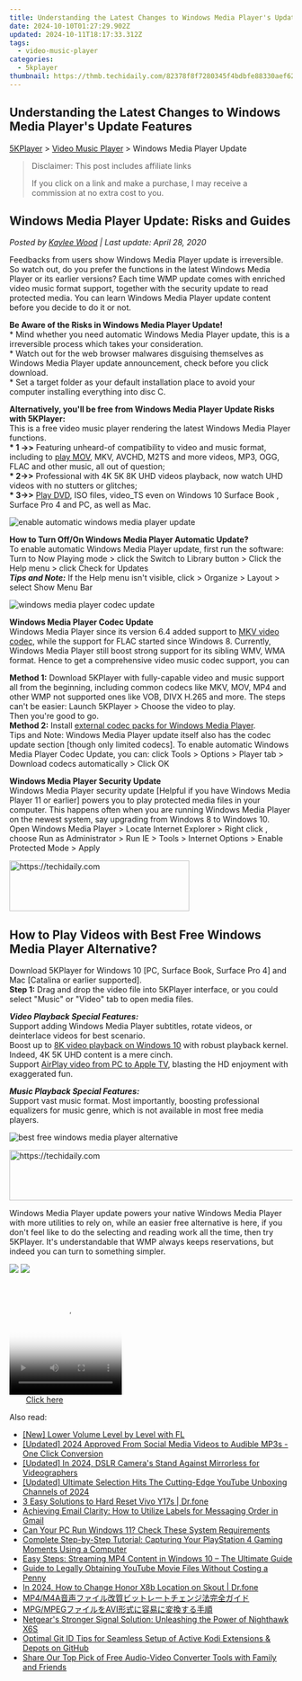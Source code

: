 ```yaml
---
title: Understanding the Latest Changes to Windows Media Player's Update Features
date: 2024-10-10T01:27:29.902Z
updated: 2024-10-11T18:17:33.312Z
tags:
  - video-music-player
categories:
  - 5kplayer
thumbnail: https://thmb.techidaily.com/82378f8f7280345f4bdbfe88330aef6297f2b5615d0df03562d4846b27ff387d.jpg
---
```


## Understanding the Latest Changes to Windows Media Player's Update Features

[5KPlayer](https://tools.techidaily.com/5kplayer/products/) \> [Video Music Player](https://tools.techidaily.com/5kplayer/video-music-player/) \> Windows Media Player Update

>  Disclaimer: This post includes affiliate links
>
>  If you click on a link and make a purchase, I may receive a commission at no extra cost to you.
>

## Windows Media Player Update: Risks and Guides

 _Posted by [Kaylee Wood](https://www.quora.com/profile/Amanda-Hu-21) | Last update: April 28, 2020_ 

Feedbacks from users show Windows Media Player update is irreversible. So watch out, do you prefer the functions in the latest Windows Media Player or its earlier versions? Each time WMP update comes with enriched video music format support, together with the security update to read protected media. You can learn Windows Media Player update content before you decide to do it or not.

**Be Aware of the Risks in Windows Media Player Update!**  
 \* Mind whether you need automatic Windows Media Player update, this is a irreversible process which takes your consideration.  
 \* Watch out for the web browser malwares disguising themselves as Windows Media Player update announcement, check before you click download.  
 \* Set a target folder as your default installation place to avoid your computer installing everything into disc C.

**Alternatively, you'll be free from Windows Media Player Update Risks with 5KPlayer:**  
 This is a free video music player rendering the latest Windows Media Player functions.   
**\* 1 ->>** Featuring unheard-of compatibility to video and music format, including to [play MOV](https://tools.techidaily.com/5kplayer/video-music-player/), MKV, AVCHD, M2TS and more videos, MP3, OGG, FLAC and other music, all out of question;  
**\* 2->>** Professional with 4K 5K 8K UHD videos playback, now watch UHD videos with no stutters or glitches;  
**\* 3->>** [Play DVD](https://tools.techidaily.com/5kplayer/video-music-player/), ISO files, video\_TS even on Windows 10 Surface Book , Surface Pro 4 and PC, as well as Mac. 

![enable automatic windows media player update](https://www.5kplayer.com/video-music-player/img/5k-wmp-update-yxt-151020.jpg) 

**How to Turn Off/On Windows Media Player Automatic Update?**  
 To enable automatic Windows Media Player update, first run the software:  
 Turn to Now Playing mode > click the Switch to Library button > Click the Help menu > click Check for Updates  
**_Tips and Note:_** If the Help menu isn't visible, click > Organize > Layout > select Show Menu Bar

![windows media player codec update](https://www.5kplayer.com/video-music-player/img/h.265player.jpg) 

**Windows Media Player Codec Update**  
 Windows Media Player since its version 6.4 added support to [MKV video codec](https://tools.techidaily.com/5kplayer/video-music-player/), while the support for FLAC started since Windows 8\. Currently, Windows Media Player still boost strong support for its sibling WMV, WMA format. Hence to get a comprehensive video music codec support, you can 

**Method 1:** Download 5KPlayer with fully-capable video and music support all from the beginning, including common codecs like MKV, MOV, MP4 and other WMP not supported ones like VOB, DIVX H.265 and more. The steps can't be easier: Launch 5KPlayer > Choose the video to play.   
 Then you're good to go.  
**Method 2:** Install [external codec packs for Windows Media Player](https://tools.techidaily.com/5kplayer/video-music-player/).  
 Tips and Note: Windows Media Player update itself also has the codec update section \[though only limited codecs\]. To enable automatic Windows Media Player Codec Update, you can: click Tools > Options > Player tab > Download codecs automatically > Click OK 

**Windows Media Player Security Update**  
 Windows Media Player security update \[Helpful if you have Windows Media Player 11 or earlier\] powers you to play protected media files in your computer. This happens often when you are running Windows Media Player on the newest system, say upgrading from Windows 8 to Windows 10.  
 Open Windows Media Player > Locate Internet Explorer > Right click , choose Run as Administrator > Run IE > Tools > Internet Options > Enable Protected Mode > Apply

<!-- affiliate ads begin -->
<a href="https://25home.pxf.io/c/5597632/2148647/16836" target="_top" id="2148647">
  <img src="//a.impactradius-go.com/display-ad/16836-2148647" border="0" alt="https://techidaily.com" width="320" height="90"/>
</a>
<img height="0" width="0" src="https://25home.pxf.io/i/5597632/2148647/16836" style="position:absolute;visibility:hidden;" border="0" />
<!-- affiliate ads end -->

## How to Play Videos with Best Free Windows Media Player Alternative?

Download 5KPlayer for Windows 10 \[PC, Surface Book, Surface Pro 4\] and Mac \[Catalina or earlier supported\].  
**Step 1:** Drag and drop the video file into 5KPlayer interface, or you could select "Music" or "Video" tab to open media files.

**_Video Playback Special Features:_**  
Support adding Windows Media Player subtitles, rotate videos, or deinterlace videos for best scenario.  
Boost up to [8K video playback on Windows 10](https://tools.techidaily.com/5kplayer/video-music-player/) with robust playback kernel. Indeed, 4K 5K UHD content is a mere cinch.  
Support [AirPlay video from PC to Apple TV](https://tools.techidaily.com/5kplayer/airplay/), blasting the HD enjoyment with exaggerated fun.

**_Music Playback Special Features:_**  
Support vast music format. Most importantly, boosting professional equalizers for music genre, which is not available in most free media players.

![best free windows media player alternative](https://www.5kplayer.com/video-music-player/img/5kplayer-freeaacplayer-yxt-030601.jpg) 

<!-- affiliate ads begin -->
<a href="https://appsumo.8odi.net/c/5597632/2075482/7443" target="_top" id="2075482">
  <img src="//a.impactradius-go.com/display-ad/7443-2075482" border="0" alt="https://techidaily.com" width="728" height="90"/>
</a>
<img height="0" width="0" src="https://appsumo.8odi.net/i/5597632/2075482/7443" style="position:absolute;visibility:hidden;" border="0" />
<!-- affiliate ads end -->

Windows Media Player update powers your native Windows Media Player with more utilities to rely on, while an easier free alternative is here, if you don't feel like to do the selecting and reading work all the time, then try 5KPlayer. It's understandable that WMP always keeps reservations, but indeed you can turn to something simpler.

[![](https://www.5kplayer.com/video-music-player/../button/freedownwhitewin.png)](https://tools.techidaily.com/5kplayer/products/) [![](https://www.5kplayer.com/video-music-player/../button/freedownwhitemac.png)](https://tools.techidaily.com/5kplayer/products/)

<!-- affiliate ads begin -->
<span id="1374819">
					<video width="200" height="200" style="cursor:pointer"
           poster="//a.impactradius-go.com/display-clicktoplayimage/1374819.png"
           onclick="if(!this.playClicked){this.play();this.setAttribute('controls',true);this.playClicked=true;}">
	   <source src="//a.impactradius-go.com/display-ad/15852-1374819">
	   <img src="//a.impactradius-go.com/display-clicktoplayimage/1374819.png" style="border: none; height: 100%; width: 100%; object-fit: contain">
	</video>
	<div style="width:125px;text-align:center"><a href="javascript:window.open(decodeURIComponent('https%3A%2F%2Fthefitville.pxf.io%2Fc%2F5597632%2F1374819%2F15852'), '_blank');void(0);">Click here</a></div>
</span>
<img height="0" width="0" src="https://imp.pxf.io/i/5597632/1374819/15852" style="position:absolute;visibility:hidden;" border="0" />
<!-- affiliate ads end -->

<ins class="adsbygoogle"
     style="display:block"
     data-ad-format="autorelaxed"
     data-ad-client="ca-pub-7571918770474297"
     data-ad-slot="1223367746"></ins>

<ins class="adsbygoogle"
     style="display:block"
     data-ad-client="ca-pub-7571918770474297"
     data-ad-slot="8358498916"
     data-ad-format="auto"
     data-full-width-responsive="true"></ins>

<span class="atpl-alsoreadstyle">Also read:</span>
<div><ul>
<li><a href="https://extra-support.techidaily.com/new-lower-volume-level-by-level-with-fl/"><u>[New] Lower Volume Level by Level with FL</u></a></li>
<li><a href="https://facebook-video-files.techidaily.com/updated-2024-approved-from-social-media-videos-to-audible-mp3s-one-click-conversion/"><u>[Updated] 2024 Approved From Social Media Videos to Audible MP3s - One Click Conversion</u></a></li>
<li><a href="https://facebook-record-videos.techidaily.com/updated-in-2024-dslr-cameras-stand-against-mirrorless-for-videographers/"><u>[Updated] In 2024, DSLR Camera's Stand Against Mirrorless for Videographers</u></a></li>
<li><a href="https://fox-access.techidaily.com/updated-ultimate-selection-hits-the-cutting-edge-youtube-unboxing-channels-of-2024/"><u>[Updated] Ultimate Selection Hits The Cutting-Edge YouTube Unboxing Channels of 2024</u></a></li>
<li><a href="https://phone-solutions.techidaily.com/3-easy-solutions-to-hard-reset-vivo-y17s-drfone-by-drfone-reset-android-reset-android/"><u>3 Easy Solutions to Hard Reset Vivo Y17s | Dr.fone</u></a></li>
<li><a href="https://technical-tips.techidaily.com/achieving-email-clarity-how-to-utilize-labels-for-messaging-order-in-gmail/"><u>Achieving Email Clarity: How to Utilize Labels for Messaging Order in Gmail</u></a></li>
<li><a href="https://win11-tips.techidaily.com/can-your-pc-run-windows-11-check-these-system-requirements/"><u>Can Your PC Run Windows 11? Check These System Requirements</u></a></li>
<li><a href="https://video-ai-editor.techidaily.com/complete-step-by-step-tutorial-capturing-your-playstation-4-gaming-moments-using-a-computer/"><u>Complete Step-by-Step Tutorial: Capturing Your PlayStation 4 Gaming Moments Using a Computer</u></a></li>
<li><a href="https://video-ai-editor.techidaily.com/easy-steps-streaming-mp4-content-in-windows-10-the-ultimate-guide/"><u>Easy Steps: Streaming MP4 Content in Windows 10 – The Ultimate Guide</u></a></li>
<li><a href="https://video-ai-editor.techidaily.com/guide-to-legally-obtaining-youtube-movie-files-without-costing-a-penny/"><u>Guide to Legally Obtaining YouTube Movie Files Without Costing a Penny</u></a></li>
<li><a href="https://location-social.techidaily.com/in-2024-how-to-change-honor-x8b-location-on-skout-drfone-by-drfone-virtual-android/"><u>In 2024, How to Change Honor X8b Location on Skout | Dr.fone</u></a></li>
<li><a href="https://video-ai-editor.techidaily.com/mp4m4a/"><u>MP4/M4A音声ファイル改質ビットレートチェンジ法完全ガイド</u></a></li>
<li><a href="https://video-ai-editor.techidaily.com/mpgmpegavi/"><u>MPG/MPEGファイルをAVI形式に容易に変換する手順</u></a></li>
<li><a href="https://buynow-reviews.techidaily.com/netgears-stronger-signal-solution-unleashing-the-power-of-nighthawk-x6s/"><u>Netgear's Stronger Signal Solution: Unleashing the Power of Nighthawk X6S</u></a></li>
<li><a href="https://video-ai-editor.techidaily.com/optimal-git-id-tips-for-seamless-setup-of-active-kodi-extensions-and-depots-on-github/"><u>Optimal Git ID Tips for Seamless Setup of Active Kodi Extensions & Depots on GitHub</u></a></li>
<li><a href="https://video-ai-editor.techidaily.com/share-our-top-pick-of-free-audio-video-converter-tools-with-family-and-friends/"><u>Share Our Top Pick of Free Audio-Video Converter Tools with Family and Friends</u></a></li>
</ul></div>

